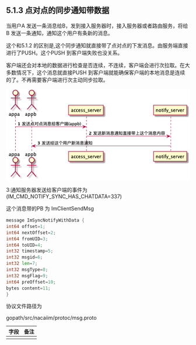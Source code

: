 ## 5.1.3 点对点的同步通知带数据

当用户A 发送一条消息给B，发到接入服务器时，接入服务器或者路由服务，将给B 发送一条通知，通知这个用户有条新的消息。

这个和5.1.2 的区别是,这个同步通知就直接带了点对点的下发消息。由服务端直接进行了PUSH。这个PUSH 到客户端失败也没关系。

客户端还会对本地的数据进行检查是否连续，不连续，客户端会进行次拉取。在大多数情况下，这个消息就直接PUSH 到客户端就能确保客户端的本地消息是连续的了。不再需要客户端进行次主动同步拉取。

![](/assets/peerSyncNotifySeq.png)

3:通知服务器发送给客户端的事件为\(IM\_CMD\_NOTIFY\_SYNC\_HAS\_CHATDATA=337\)

这个消息带的PB 为 ImClientSendMsg

```go
message ImSyncNotifyWithData {
int64 offset=1;
int64 nextOffset=2;
int64 fromUID=3;
int64 toUID=4;
int32 timestamp=5;
int32 msgid=6;
int32 len=7;
int32 msgType=8;
int32 msgFlag=9;
int64 preOffset=10;
bytes content=11;
}

```

 协议文件路径为

gopath/src/nacaiim/protoc/msg.proto

| 字段 | 备注 |
| :--- | :--- |
|  |  |



